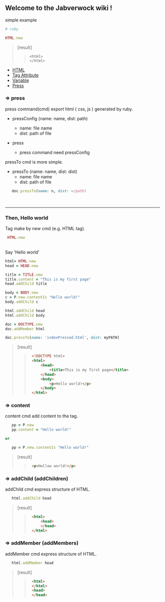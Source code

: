 ## Welcome to the Jabverwock wiki !

simple example

```ruby
# ruby

HTML.new
```
>[result]
>>```
>><html>
>></html>
>>```



- [HTML](HTML.md)
- [Tag Attribute](TagAttribute.md)
- [Variable](Variable.md)
- [Press](Press.md)


### => press

press command(cmd) export html ( css,  js ) generated by ruby.


+ pressConfig (name: name, dist: path)
	+ 	name: file name
	+ dist: path of file

+ press
	+ press command need pressConfig


pressTo cmd is more simple.

+ pressTo (name: name, dist: dist)
	+ name: file name
	+ dist: path of file

 ```ruby
	doc.pressTo(name: n, dist: ~/path)
 ```

 <br>

---
### Then, Hello world

Tag make by new cmd (e.g. HTML tag).

 ```ruby
  HTML.new
 ```

<br>
Say 'Hello world'


```ruby
html= HTML.new
head = HEAD.new

title = TITLE.new
title.content = "This is my first page"
head.addChild title

body = BODY.new
c = P.new.contentIs "Hello world!"
body.addChild c

html.addChild head
html.addChild body

doc = DOCTYPE.new
doc.addMember html

doc.pressTo(name: 'indexPressed.html', dist: myPATH)

```

>[result]
>>```html
>>	<!DOCTYPE html>
>>	<html>
>>		<head>
>>			<title>This is my first page</title>
>>		</head>
>>		<body>
>>			<p>Hello world!</p>
>>		</body>
>>	</html>
>>```

### => content
content cmd add content to the tag.

 ```ruby
	pp = P.new
	pp.content = "Hello world!"

or

	pp = P.new.contentIs "Hello world!"

 ```
>[result]
>>```html
>>	<p>Hwllow world!</p>
>>```

### => addChild (addChildren)
addChild cmd express structure of HTML.

 ```ruby
	html.addChild head
 ```
>[result]
>>```html
>>	<html>
>>		<head>
>>		</head>
>>	</html>
>>```


### => addMember (addMembers)
addMember cmd express structure of HTML.
 ```ruby
	html.addMember head
 ```
>[result]
>>```html
>>	<html>
>>	</html>
>>	<head>
>>	</head>
>>```
